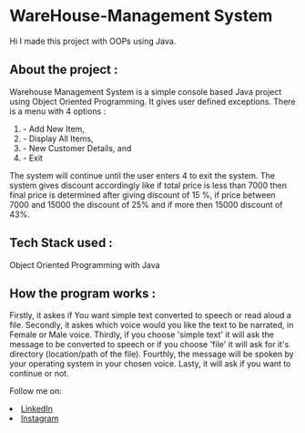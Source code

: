 # WareHouse-Management System
Hi I made this project with OOPs using Java.

## About the project :
Warehouse Management System is a simple console based Java project using Object Oriented Programming. It gives user defined exceptions.
There is a menu with 4 options :
<ol>
<li> - Add New Item,
<li> - Display All Items,
<li> - New Customer Details, and
<li> - Exit
</ol>
The system will continue until the user enters 4 to exit the system. The system gives discount accordingly like if total price is less than 7000 
then final price is determined after giving discount of 15 %, if price between 7000 and 15000 the discount of 25% and if more then 15000 discount of 43%.
<br>

## Tech Stack used :
Object Oriented Programming with Java

## How the program works :
Firstly, it askes if You want simple text converted to speech or read aloud a file.
Secondly, it askes which voice would you like the text to be narrated, in Female or Male voice.
Thirdly, if you choose 'simple text' it will ask the message  to be converted to speech or if you choose 'file' it will ask for it's directory (location/path of the file).
Fourthly, the message will be spoken by your operating system in your chosen voice.
Lasty, it will ask if you want to continue or not.
</br>



Follow me on: 
<li><a href="https://www.linkedin.com/in/kanushree-anand-21b03523b/">LinkedIn</a>
<li><a href="https://www.instagram.com/kanushreeanand/"> Instagram</a>
